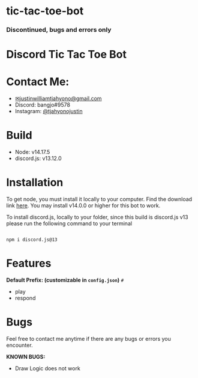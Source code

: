 # tic-tac-toe-bot

### Discontinued, bugs and errors only

# Discord Tic Tac Toe Bot



# Contact Me:

- [✉justinwilliamtjahyono@gmail.com](mailto:justinwilliamtjahyono@gmail.com)
- Discord: bangjo#9578
- Instagram: [@tjahyonojustin](https://www.instagram.com/tjahyonojustin/)


# Build
- Node: v14.17.5
- discord.js: v13.12.0

# Installation 

To get node, you must install it locally to your computer. Find the download link [here](https://nodejs.org/en/). You may install v14.0.0 or higher for this bot to work.



To install discord.js, locally to your folder, since this build is discord.js v13 please run the following command to your terminal
```

npm i discord.js@13

```

# Features

**Default Prefix: (customizable in `config.json`)** `#`

- play
- respond


# Bugs
Feel free to contact me anytime if there are any bugs or errors you encounter. 

**KNOWN BUGS:**
- Draw Logic does not work
